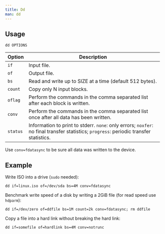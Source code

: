 ```yaml
---
title: Dd
man: dd
---
```


## Usage

```shell
dd OPTIONS
```

| Option   | Description                                                                                                                            |
| -------- | -------------------------------------------------------------------------------------------------------------------------------------- |
| `if`     | Input file.                                                                                                                            |
| `of`     | Output file.                                                                                                                           |
| `bs`     | Read and write up to SIZE at a time (default 512 bytes).                                                                               |
| `count`  | Copy only N input blocks.                                                                                                              |
| `oflag`  | Perform the commands in the comma separated list after each block is written.                                                          |
| `conv`   | Perform the commands in the comma separated list once after all data has been written.                                                 |
| `status` | Information to print to stderr. `none`: only errors; `noxfer`: no final transfer statistics; `progress`: periodic transfer statistics. |

Use `conv=fdatasync` to be sure all data was written to the device.

## Example

Write ISO into a drive (`sudo` needed):

```shell
dd if=linux.iso of=/dev/sda bs=4M conv=fdatasync
```

Benchmark write speed of a disk by writing a 2GiB file (for read speed use `hdparm`):

```shell
dd if=/dev/zero of=ddfile bs=1M count=2k conv=fdatasync; rm ddfile
```

Copy a file into a hard link without breaking the hard link:

```shell
dd if=somefile of=hardlink bs=4M conv=notrunc
```

